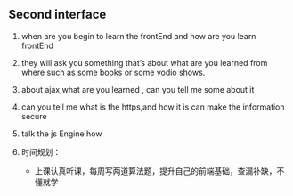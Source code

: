 ## Second interface

1. when are you begin to learn the frontEnd and how are you learn frontEnd

2. they will ask you something that’s about what are you learned from where such as some books or some vodio shows.
3. about ajax,what are you learned , can you tell me some about it
4. can you tell me what is the https,and how it is can make the information secure

5. talk the js Engine how 
6. 时间规划：
   - 上课认真听课，每周写两道算法题，提升自己的前端基础，查漏补缺，不懂就学

